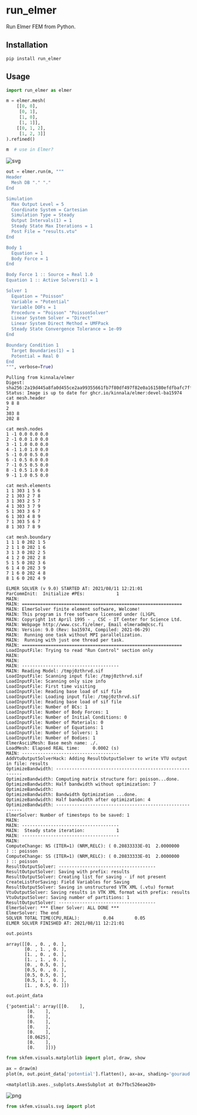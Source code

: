 # run_elmer

Run Elmer FEM from Python.

## Installation

```
pip install run_elmer
```

## Usage


```python
import run_elmer as elmer

m = elmer.mesh(
    [[0, 0],
     [0, 1],
     [1, 0],
     [1, 1]],
    [[0, 1, 2],
     [1, 2, 3]]
).refined()

m  # use in Elmer?
```




![svg](readme_files/readme_1_0.svg)




```python
out = elmer.run(m, """
Header
  Mesh DB "." "."
End

Simulation
  Max Output Level = 5
  Coordinate System = Cartesian
  Simulation Type = Steady
  Output Intervals(1) = 1
  Steady State Max Iterations = 1
  Post File = "results.vtu"
End

Body 1
  Equation = 1
  Body Force = 1
End

Body Force 1 :: Source = Real 1.0
Equation 1 :: Active Solvers(1) = 1

Solver 1
  Equation = "Poisson"
  Variable = "Potential"
  Variable DOFs = 1
  Procedure = "Poisson" "PoissonSolver"
  Linear System Solver = "Direct"
  Linear System Direct Method = UMFPack
  Steady State Convergence Tolerance = 1e-09
End

Boundary Condition 1
  Target Boundaries(1) = 1
  Potential = Real 0
End
""", verbose=True)
```

    Pulling from kinnala/elmer
    Digest: sha256:2a19d445a8fa0d455ce2aa99355661fb7f80df497f82e0a161580efdfbafc7ff
    Status: Image is up to date for ghcr.io/kinnala/elmer:devel-ba15974
    cat mesh.header
    9 8 8
    2
    303 8
    202 8
    
    cat mesh.nodes
    1 -1 0.0 0.0 0.0
    2 -1 0.0 1.0 0.0
    3 -1 1.0 0.0 0.0
    4 -1 1.0 1.0 0.0
    5 -1 0.0 0.5 0.0
    6 -1 0.5 0.0 0.0
    7 -1 0.5 0.5 0.0
    8 -1 0.5 1.0 0.0
    9 -1 1.0 0.5 0.0
    
    cat mesh.elements
    1 1 303 1 5 6
    2 1 303 2 7 8
    3 1 303 2 5 7
    4 1 303 3 7 9
    5 1 303 3 6 7
    6 1 303 4 8 9
    7 1 303 5 6 7
    8 1 303 7 8 9
    
    cat mesh.boundary
    1 1 1 0 202 1 5
    2 1 1 0 202 1 6
    3 1 3 0 202 2 5
    4 1 2 0 202 2 8
    5 1 5 0 202 3 6
    6 1 4 0 202 3 9
    7 1 6 0 202 4 8
    8 1 6 0 202 4 9
    
    ELMER SOLVER (v 9.0) STARTED AT: 2021/08/11 12:21:01
    ParCommInit:  Initialize #PEs:            1
    MAIN: 
    MAIN: =============================================================
    MAIN: ElmerSolver finite element software, Welcome!
    MAIN: This program is free software licensed under (L)GPL
    MAIN: Copyright 1st April 1995 - , CSC - IT Center for Science Ltd.
    MAIN: Webpage http://www.csc.fi/elmer, Email elmeradm@csc.fi
    MAIN: Version: 9.0 (Rev: ba15974, Compiled: 2021-06-29)
    MAIN:  Running one task without MPI parallelization.
    MAIN:  Running with just one thread per task.
    MAIN: =============================================================
    LoadInputFile: Trying to read "Run Control" section only
    MAIN: 
    MAIN: 
    MAIN: -------------------------------------
    MAIN: Reading Model: /tmpj0zthrvd.sif
    LoadInputFile: Scanning input file: /tmpj0zthrvd.sif
    LoadInputFile: Scanning only size info
    LoadInputFile: First time visiting
    LoadInputFile: Reading base load of sif file
    LoadInputFile: Loading input file: /tmpj0zthrvd.sif
    LoadInputFile: Reading base load of sif file
    LoadInputFile: Number of BCs: 1
    LoadInputFile: Number of Body Forces: 1
    LoadInputFile: Number of Initial Conditions: 0
    LoadInputFile: Number of Materials: 0
    LoadInputFile: Number of Equations: 1
    LoadInputFile: Number of Solvers: 1
    LoadInputFile: Number of Bodies: 1
    ElmerAsciiMesh: Base mesh name: ./.
    LoadMesh: Elapsed REAL time:     0.0002 (s)
    MAIN: -------------------------------------
    AddVtuOutputSolverHack: Adding ResultOutputSolver to write VTU output in file: results
    OptimizeBandwidth: ---------------------------------------------------------
    OptimizeBandwidth: Computing matrix structure for: poisson...done.
    OptimizeBandwidth: Half bandwidth without optimization: 7
    OptimizeBandwidth: 
    OptimizeBandwidth: Bandwidth Optimization ...done.
    OptimizeBandwidth: Half bandwidth after optimization: 4
    OptimizeBandwidth: ---------------------------------------------------------
    ElmerSolver: Number of timesteps to be saved: 1
    MAIN: 
    MAIN: -------------------------------------
    MAIN:  Steady state iteration:            1
    MAIN: -------------------------------------
    MAIN: 
    ComputeChange: NS (ITER=1) (NRM,RELC): ( 0.20833333E-01  2.0000000     ) :: poisson
    ComputeChange: SS (ITER=1) (NRM,RELC): ( 0.20833333E-01  2.0000000     ) :: poisson
    ResultOutputSolver: -------------------------------------
    ResultOutputSolver: Saving with prefix: results
    ResultOutputSolver: Creating list for saving - if not present
    CreateListForSaving: Field Variables for Saving
    ResultOutputSolver: Saving in unstructured VTK XML (.vtu) format
    VtuOutputSolver: Saving results in VTK XML format with prefix: results
    VtuOutputSolver: Saving number of partitions: 1
    ResultOutputSolver: -------------------------------------
    ElmerSolver: *** Elmer Solver: ALL DONE ***
    ElmerSolver: The end
    SOLVER TOTAL TIME(CPU,REAL):         0.04        0.05
    ELMER SOLVER FINISHED AT: 2021/08/11 12:21:01
    



```python
out.points
```




    array([[0. , 0. , 0. ],
           [0. , 1. , 0. ],
           [1. , 0. , 0. ],
           [1. , 1. , 0. ],
           [0. , 0.5, 0. ],
           [0.5, 0. , 0. ],
           [0.5, 0.5, 0. ],
           [0.5, 1. , 0. ],
           [1. , 0.5, 0. ]])




```python
out.point_data
```




    {'potential': array([[0.    ],
            [0.    ],
            [0.    ],
            [0.    ],
            [0.    ],
            [0.    ],
            [0.0625],
            [0.    ],
            [0.    ]])}




```python
from skfem.visuals.matplotlib import plot, draw, show

ax = draw(m)
plot(m, out.point_data['potential'].flatten(), ax=ax, shading='gouraud')
```




    <matplotlib.axes._subplots.AxesSubplot at 0x7fbc526eae20>




![png](readme_files/readme_5_1.png)



```python
from skfem.visuals.svg import plot
```


```python

```


```python

```
